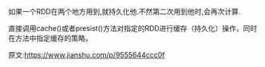 如果一个RDD在两个地方用到,就持久化他.不然第二次用到他时,会再次计算.

直接调用cache()或者presist()方法对指定的RDD进行缓存（持久化）操作，同时在方法中指定缓存的策略。

原文:https://www.jianshu.com/p/9555644ccc0f